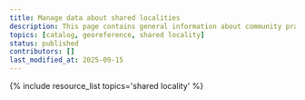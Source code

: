 ```yaml
---
title: Manage data about shared localities
description: This page contains general information about community practices for managing data about shared localities, and also aggregates links to additional resources with more specific information.
topics: [catalog, georeference, shared locality]
status: published
contributors: []
last_modified_at: 2025-09-15
---
```


{% include resource_list topics='shared locality' %}
